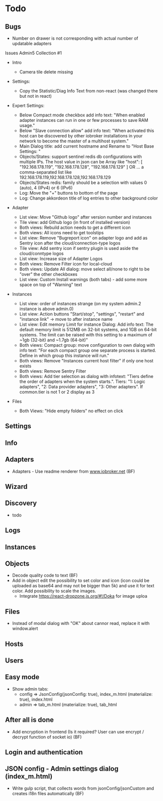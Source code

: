 # Todo
 <!-- - Move logout button to menu . Always last and not orderable -->
## Bugs
<!-- - No restart after system settings changed. (At least after the language changed it must be reloaded) -->
- Number on drawer is not corresponding with actual number of updatable adapters
<!-- - Tooltips: https://github.com/ioBroker/ioBroker.admin/issues/687 -->
<!-- - The version will not be automatically updated: https://github.com/ioBroker/ioBroker.admin/issues/688 -->
<!-- - Adapter => Filter installed adapters => The button has no primary color if active: https://github.com/ioBroker/ioBroker.admin/issues/689 -->
<!-- - Update log level if changed: https://github.com/ioBroker/ioBroker.admin/issues/690 -->
<!-- - Ask "Discard data?" if instance config not saved -->
<!-- - After some adapter with tab (like event list, node.red, ...) installed it must automaticall appear in drawer -->


Issues Admin5 Collection #1
* Intro
  * Camera tile delete missing

* Settings:
  * Copy the Statistic/Diag Info Text from non-react (was changed there but not in react)

* Expert Settings:
  * Below Compact mode checkbox add info text: "When enabled adapter instances can run in one or few
    processes to save RAM usage."
  * Below "Slave connection allow" add info text: "When activated this host can be discovered by other
    iobroker installations in your network to become the master of a multihost system."
  * Main Dialog title: add current hostname and Rename to "Host Base Settings: <hostname>"
  * Objects/States: support sentinel redis db configurations with multiple IPs. The host value in json
    can be Array like
    "host": [
    "192.168.178.119",
    "192.168.178.128",
    "192.168.178.129"
    ] OR ... a comma-separated list like 192.168.178.119,192.168.178.128,192.168.178.129
  * Objects/States redis: family should be a selection with values 0 (auto), 4 (IPv4) or 6 (IPv6)
  * Log: Move the "+" buttons to bottom of the page
  * Log: Change akkordeon title of log entries to other background color

* Adapter
  * List view: Move "Github logo" after version number and instances
  * Tile view: add Github logo (in front of installed version)
  * Both views: Rebuild action needs to get a different icon
  * Both views: All icons need to get toolstips
  * List view: Remove "Bugreport icon" on adapter logo and add as Sentry icon after the
    cloud/connection-type logos
  * Tile view: Add sentry icon if sentry plugin is used aside the cloud/conntype logos
  * List view: Increase size of Adapter Logos
  * Both views: Remove Filter icon for local-cloud
  * Both views: Update All dialog: move select all/none to right to be "over" the other checkboxes
  * List view: Custom Install warnings (both tabs) - add some more space on top of "Warning" text

* Instances
  * List view: order of instances strange (on my system admin.2 instance is above admin.0)
  * List view: Action buttons "Start/stop", "settings", "restart" and "instance link" -> move to after
    instance name
  * List view: Edit memory Limit for instance Dialog: Add info text: The default memory limit is 512MB on
    32-bit systems, and 1GB on 64-bit systems. The limit can be raised with this setting to a maximum of
    ~1gb (32-bit) and ~1.7gb (64-bit)"
  * Both views: Compact group: move configuration to own dialog with info text: "For each compact group one separate process is started. Define in which group this instance will run."
  * Both views: Remove "Instances current host filter" if only one host exists
  * Both views: Remove Sentry Filter
  * Both views: Add tier selection as dialog with infotext: "Tiers define the order of adapters when the
    system starts.". Tiers: "1: Logic adapters", "2: Data provider adapters", "3: Other adapters". If
    common.tier is not 1 or 2 display as 3

* Files
  * Both Views: "Hide empty folders" no effect on click


## Settings
  
## Info

## Adapters
- Adapters - Use readme renderer from www.iobroker.net (BF)

## Wizard
<!-- - Theme switcher -->

## Discovery
- todo

## Logs
<!-- - Redesign - very much space for nothing -->
<!-- - PID hide/show, default hidden -->

## Instances

## Objects
- Decode quality code to text (BF)
- Add in object edit the possibility to set color and icon (icon could be uploaded as base64 and may not be bigger than 5k) and use it for text color. Add possibility to scale the images.
  - Integrate https://react-dropzone.js.org/#!/Doka for image uploa

## Files
- Instead of modal dialog with "OK" about cannor read, replace it with window.alert  
## Hosts

## Users
## Easy mode
<!-- - Easy admin mode -->
<!-- - If not strict mode, show button back to admin -->
<!-- - By clicking on ioBroker logo => #easy -->
- Show admin tabs: 
   - config => JsonConfig(jsonConfig: true),  index_m.html (materialize: true), index.html
   - admin => tab_m.html (materialize: true), tab_html

## After all is done
- Add encryption in frontend (Is it required? User can use encrypt / decrypt function of socket io) (BF)

## Login and authentication

## JSON config - Admin settings dialog (index_m.html)
- Write gulp script, that collects words from jsonConfig/jsonCustom and creates i18n files automatically (BF)
